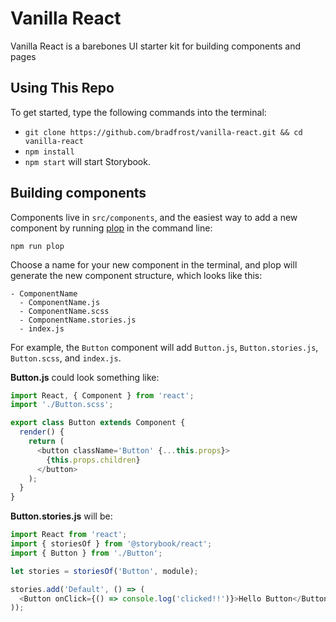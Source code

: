 # Vanilla React

Vanilla React is a barebones UI starter kit for building components and pages

## Using This Repo

To get started, type the following commands into the terminal:

- `git clone https://github.com/bradfrost/vanilla-react.git && cd vanilla-react`
- `npm install`
- `npm start` will start Storybook.

## Building components

Components live in `src/components`, and the easiest way to add a new component by running [plop](https://plopjs.com/) in the command line:

```
npm run plop
```

Choose a name for your new component in the terminal, and plop will generate the new component structure, which looks like this:

```
- ComponentName
  - ComponentName.js
  - ComponentName.scss
  - ComponentName.stories.js
  - index.js
```

For example, the `Button` component will add `Button.js`, `Button.stories.js`, `Button.scss`, and `index.js`.

**Button.js** could look something like:

```js
import React, { Component } from 'react';
import './Button.scss';

export class Button extends Component {
  render() {
    return (
      <button className='Button' {...this.props}>
        {this.props.children}
      </button>
    );
  }
}
```

**Button.stories.js** will be:

```js
import React from 'react';
import { storiesOf } from '@storybook/react';
import { Button } from './Button';

let stories = storiesOf('Button', module);

stories.add('Default', () => (
  <Button onClick={() => console.log('clicked!!')}>Hello Button</Button>
));
```
